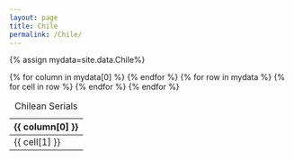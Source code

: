```yaml
---
layout: page
title: Chile
permalink: /Chile/
---
```


{% assign mydata=site.data.Chile%}

<table id="chiledata">
    <caption>Chilean Serials</caption>
    <thead>
    {% for column in mydata[0] %}
        <th>{{ column[0] }}</th>
    {% endfor %}
    </thead>
    <tbody>
    {% for row in mydata %}
        <tr>
        {% for cell in row %}
            <td>{{ cell[1] }}</td>
        {% endfor %}
        </tr>
    {% endfor %}
    </tbody>
</table>

<script>
    var table = new Tabulator("#chiledata", {});
</script>